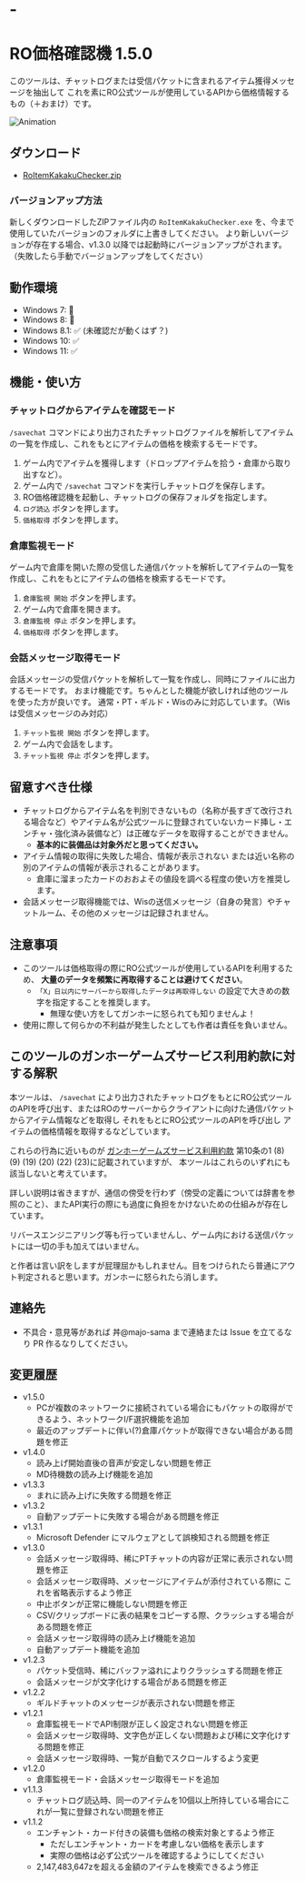 # -
# RO価格確認機 1.5.0

このツールは、チャットログまたは受信パケットに含まれるアイテム獲得メッセージを抽出して これを素にRO公式ツールが使用しているAPIから価格情報するもの（＋おまけ）です。

![Animation](https://github.com/majo-sama/RoItemKakakuChecker/assets/157029319/62d2fc4a-22f0-478e-a71a-3c962c93080c)

## ダウンロード

- [RoItemKakakuChecker.zip](https://github.com/majo-sama/RoItemKakakuChecker/releases/download/1.5.0/RoItemKakakuChecker.zip)

### バージョンアップ方法

新しくダウンロードしたZIPファイル内の `RoItemKakakuChecker.exe` を、今まで使用していたバージョンのフォルダに上書きしてください。
より新しいバージョンが存在する場合、v1.3.0 以降では起動時にバージョンアップがされます。
（失敗したら手動でバージョンアップをしてください）

## 動作環境

- Windows 7: 🚫
- Windows 8: 🚫
- Windows 8.1: ✅ (未確認だが動くはず？)
- Windows 10: ✅
- Windows 11: ✅

## 機能・使い方

### チャットログからアイテムを確認モード

`/savechat` コマンドにより出力されたチャットログファイルを解析してアイテムの一覧を作成し、これをもとにアイテムの価格を検索するモードです。

1. ゲーム内でアイテムを獲得します（ドロップアイテムを拾う・倉庫から取り出すなど）。
2. ゲーム内で `/savechat` コマンドを実行しチャットログを保存します。
3. RO価格確認機を起動し、チャットログの保存フォルダを指定します。
4. `ログ読込` ボタンを押します。
5. `価格取得` ボタンを押します。

### 倉庫監視モード

ゲーム内で倉庫を開いた際の受信した通信パケットを解析してアイテムの一覧を作成し、これをもとにアイテムの価格を検索するモードです。

1. `倉庫監視 開始` ボタンを押します。
2. ゲーム内で倉庫を開きます。
3. `倉庫監視 停止` ボタンを押します。
4. `価格取得` ボタンを押します。

### 会話メッセージ取得モード

会話メッセージの受信パケットを解析して一覧を作成し、同時にファイルに出力するモードです。
おまけ機能です。ちゃんとした機能が欲しければ他のツールを使った方が良いです。
通常・PT・ギルド・Wisのみに対応しています。（Wisは受信メッセージのみ対応）

1. `チャット監視 開始` ボタンを押します。
2. ゲーム内で会話をします。
3. `チャット監視 停止` ボタンを押します。

## 留意すべき仕様

- チャットログからアイテム名を判別できないもの（名称が長すぎて改行される場合など）やアイテム名が公式ツールに登録されていないカード挿し・エンチャ・強化済み装備など）は正確なデータを取得することができません。
  - **基本的に装備品は対象外だと思ってください。**
- アイテム情報の取得に失敗した場合、情報が表示されない または近い名称の別のアイテムの情報が表示されることがあります。
  - 倉庫に溜まったカードのおおよその値段を調べる程度の使い方を推奨します。
- 会話メッセージ取得機能では、Wisの送信メッセージ（自身の発言）やチャットルーム、その他のメッセージは記録されません。

## 注意事項

- このツールは価格取得の際にRO公式ツールが使用しているAPIを利用するため、 **大量のデータを頻繁に再取得することは避けてください**。
  - `「X」日以内にサーバーから取得したデータは再取得しない` の設定で大きめの数字を指定することを推奨します。
    - 無理な使い方をしてガンホーに怒られても知りませんよ！
- 使用に際して何らかの不利益が発生したとしても作者は責任を負いません。

## このツールのガンホーゲームズサービス利用約款に対する解釈

本ツールは、 `/savechat` により出力されたチャットログをもとにRO公式ツールのAPIを呼び出す、またはROのサーバーからクライアントに向けた通信パケットからアイテム情報などを取得し
それをもとにRO公式ツールのAPIを呼び出し アイテムの価格情報を取得するなどしています。

これらの行為に近いものが [ガンホーゲームズサービス利用約款](https://www.gungho.jp/rules/) 第10条の1 (8) (9) (19) (20) (22) (23)に記載されていますが、
本ツールはこれらのいずれにも該当しないと考えています。

詳しい説明は省きますが、通信の傍受を行わず（傍受の定義については辞書を参照のこと）、またAPI実行の際にも過度に負担をかけないための仕組みが存在しています。

リバースエンジニアリング等も行っていませんし、ゲーム内における送信パケットには一切の手も加えてはいません。

と作者は言い訳をしますが屁理屈かもしれません。目をつけられたら普通にアウト判定されると思います。ガンホーに怒られたら消します。

## 連絡先

- 不具合・意見等があれば 丼@majo-sama まで連絡または Issue を立てるなり PR 作るなりしてください。

## 変更履歴

- v1.5.0
  - PCが複数のネットワークに接続されている場合にもパケットの取得ができるよう、ネットワークI/F選択機能を追加
  - 最近のアップデートに伴い(?)倉庫パケットが取得できない場合がある問題を修正
- v1.4.0
  - 読み上げ開始直後の音声が安定しない問題を修正
  - MD待機数の読み上げ機能を追加
- v1.3.3
  - まれに読み上げに失敗する問題を修正
- v1.3.2
  - 自動アップデートに失敗する場合がある問題を修正
- v1.3.1
  - Microsoft Defender にマルウェアとして誤検知される問題を修正
- v1.3.0
  - 会話メッセージ取得時、稀にPTチャットの内容が正常に表示されない問題を修正
  - 会話メッセージ取得時、メッセージにアイテムが添付されている際に これを省略表示するよう修正
  - 中止ボタンが正常に機能しない問題を修正
  - CSV/クリップボードに表の結果をコピーする際、クラッシュする場合がある問題を修正
  - 会話メッセージ取得時の読み上げ機能を追加
  - 自動アップデート機能を追加
- v1.2.3
  - パケット受信時、稀にバッファ溢れによりクラッシュする問題を修正
  - 会話メッセージが文字化けする場合がある問題を修正
- v1.2.2
  - ギルドチャットのメッセージが表示されない問題を修正
- v1.2.1
  - 倉庫監視モードでAPI制限が正しく設定されない問題を修正
  - 会話メッセージ取得時、文字色が正しくない問題および稀に文字化けする問題を修正
  - 会話メッセージ取得時、一覧が自動でスクロールするよう変更
- v1.2.0
  - 倉庫監視モード・会話メッセージ取得モードを追加
- v1.1.3
  - チャットログ読込時、同一のアイテムを10個以上所持している場合にこれが一覧に登録されない問題を修正
- v1.1.2
  - エンチャント・カード付きの装備も価格の検索対象とするよう修正
    - ただしエンチャント・カードを考慮しない価格を表示します
    - 実際の価格は必ず公式ツールを確認するようにしてください
  - 2,147,483,647zを超える金額のアイテムを検索できるよう修正
